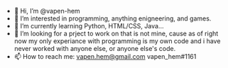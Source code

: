 - 👋 Hi, I’m @vapen-hem
- 👀 I’m interested in programming, anything enigneering, and games.
- 🌱 I’m currently learning Python, HTML/CSS, Java...
- 💞️ I’m looking for a prject to work on that is not mine, cause as of right now my only experiance with programming is my own code and i have never worked with anyone else, or anyone else's code.
- 📫 How to reach me:
      vapen.hem@gmail.com
      vapen_hem#1161
